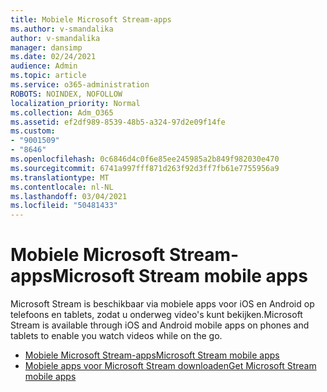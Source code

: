 ```yaml
---
title: Mobiele Microsoft Stream-apps
ms.author: v-smandalika
author: v-smandalika
manager: dansimp
ms.date: 02/24/2021
audience: Admin
ms.topic: article
ms.service: o365-administration
ROBOTS: NOINDEX, NOFOLLOW
localization_priority: Normal
ms.collection: Adm_O365
ms.assetid: ef2df989-8539-48b5-a324-97d2e09f14fe
ms.custom:
- "9001509"
- "8646"
ms.openlocfilehash: 0c6846d4c0f6e85ee245985a2b849f982030e470
ms.sourcegitcommit: 6741a997fff871d263f92d3ff7fb61e7755956a9
ms.translationtype: MT
ms.contentlocale: nl-NL
ms.lasthandoff: 03/04/2021
ms.locfileid: "50481433"
---
```

# <a name="microsoft-stream-mobile-apps"></a><span data-ttu-id="aef7a-102">Mobiele Microsoft Stream-apps</span><span class="sxs-lookup"><span data-stu-id="aef7a-102">Microsoft Stream mobile apps</span></span>

<span data-ttu-id="aef7a-103">Microsoft Stream is beschikbaar via mobiele apps voor iOS en Android op telefoons en tablets, zodat u onderweg video's kunt bekijken.</span><span class="sxs-lookup"><span data-stu-id="aef7a-103">Microsoft Stream is available through iOS and Android mobile apps on phones and tablets to enable you watch videos while on the go.</span></span>

- [<span data-ttu-id="aef7a-104">Mobiele Microsoft Stream-apps</span><span class="sxs-lookup"><span data-stu-id="aef7a-104">Microsoft Stream mobile apps</span></span>](https://docs.microsoft.com/stream/mobile-apps-overview)
- [<span data-ttu-id="aef7a-105">Mobiele apps voor Microsoft Stream downloaden</span><span class="sxs-lookup"><span data-stu-id="aef7a-105">Get Microsoft Stream mobile apps</span></span>](https://docs.microsoft.com/stream/mobile-get-apps)
